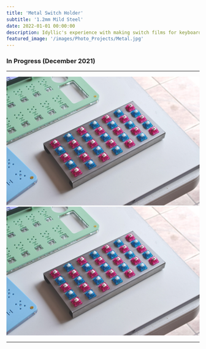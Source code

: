 ```yaml
---
title: 'Metal Switch Holder'
subtitle: '1.2mm Mild Steel'
date: 2022-01-01 00:00:00
description: Idyllic's experience with making switch films for keyboard switches, using laser processing.
featured_image: '/images/Photo_Projects/Metal.jpg'
---
```


### In Progress (December 2021)
---

<div class="gallery" data-columns="2">
	<img src="/images/Photo_Projects/Metal.jpg">
	<img src="/images/Photo_Projects/Metal.jpg">
</div> 

--- 
